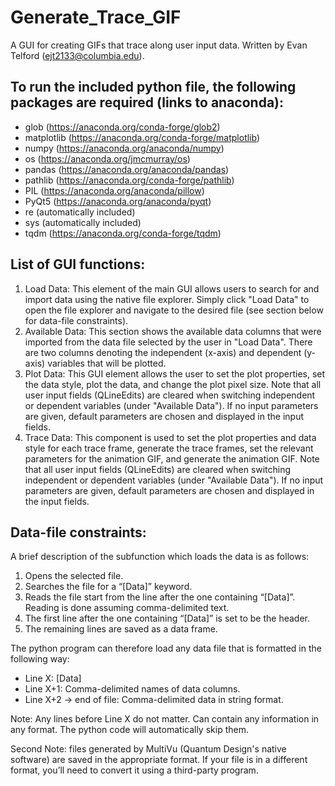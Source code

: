 # Generate_Trace_GIF
A GUI for creating GIFs that trace along user input data. Written by Evan Telford (ejt2133@columbia.edu).

## To run the included python file, the following packages are required (links to anaconda):
* glob (https://anaconda.org/conda-forge/glob2)
* matplotlib (https://anaconda.org/conda-forge/matplotlib)
* numpy (https://anaconda.org/anaconda/numpy)
* os (https://anaconda.org/jmcmurray/os)
* pandas (https://anaconda.org/anaconda/pandas)
* pathlib (https://anaconda.org/conda-forge/pathlib)
* PIL (https://anaconda.org/anaconda/pillow)
* PyQt5 (https://anaconda.org/anaconda/pyqt)
* re (automatically included)
* sys (automatically included)
* tqdm (https://anaconda.org/conda-forge/tqdm)

## List of GUI functions:
1.	Load Data:
This element of the main GUI allows users to search for and import data using the native file explorer. Simply click "Load Data" to open the file explorer and navigate to the desired file (see section below for data-file constraints).
2.	Available Data:
This section shows the available data columns that were imported from the data file selected by the user in "Load Data". There are two columns denoting the independent (x-axis) and dependent (y-axis) variables that will be plotted.
3.	Plot Data:
This GUI element allows the user to set the plot properties, set the data style, plot the data, and change the plot pixel size. Note that all user input fields (QLineEdits) are cleared when switching independent or dependent variables (under "Available Data"). If no input parameters are given, default parameters are chosen and displayed in the input fields.
4.	Trace Data:
This component is used to set the plot properties and data style for each trace frame, generate the trace frames, set the relevant parameters for the animation GIF, and generate the animation GIF. Note that all user input fields (QLineEdits) are cleared when switching independent or dependent variables (under "Available Data"). If no input parameters are given, default parameters are chosen and displayed in the input fields.

## Data-file constraints:
	
A brief description of the subfunction which loads the data is as follows:
1.	Opens the selected file.
2.	Searches the file for a “[Data]” keyword.
3.	Reads the file start from the line after the one containing “[Data]”. Reading is done assuming comma-delimited text.
4.	The first line after the one containing “[Data]” is set to be the header.
5.	The remaining lines are saved as a data frame.

The python program can therefore load any data file that is formatted in the following way:
- Line X: [Data]
- Line X+1: Comma-delimited names of data columns.
- Line X+2 → end of file: Comma-delimited data in string format.

Note: Any lines before Line X do not matter. Can contain any information in any format. The python code will automatically skip them.
	
Second Note: files generated by MultiVu (Quantum Design's native software) are saved in the appropriate format. If your file is in a different format, you’ll need to convert it using a third-party program.
